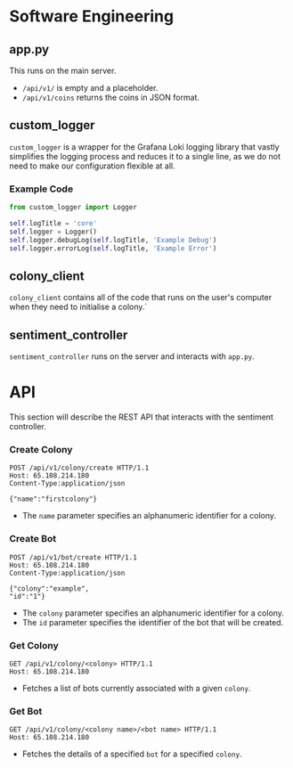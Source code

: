 # Software Engineering

## app.py
This runs on the main server.
- `/api/v1/` is empty and a placeholder.
- `/api/v1/coins` returns the coins in JSON format.

## custom_logger
`custom_logger` is a wrapper for the Grafana Loki logging library that vastly simplifies the logging process and reduces it to a single line, as we do not need to make our configuration flexible at all.

### Example Code
```py
from custom_logger import Logger

self.logTitle = 'core'
self.logger = Logger()
self.logger.debugLog(self.logTitle, 'Example Debug')
self.logger.errorLog(self.logTitle, 'Example Error')
```

## colony_client
`colony_client` contains all of the code that runs on the user's computer when they need to initialise a colony.`

## sentiment_controller
`sentiment_controller` runs on the server and interacts with `app.py`.

# API

This section will describe the REST API that interacts with the sentiment controller.

### Create Colony
```
POST /api/v1/colony/create HTTP/1.1
Host: 65.108.214.180
Content-Type:application/json

{"name":"firstcolony"}
```

- The `name` parameter specifies an alphanumeric identifier for a colony.

### Create Bot
```
POST /api/v1/bot/create HTTP/1.1
Host: 65.108.214.180
Content-Type:application/json

{"colony":"example",
"id":"1"}
```


- The `colony` parameter specifies an alphanumeric identifier for a colony.
- The `id` parameter specifies the identifier of the bot that will be created.

### Get Colony
```
GET /api/v1/colony/<colony> HTTP/1.1
Host: 65.108.214.180
```
- Fetches a list of bots currently associated with a given `colony`.

### Get Bot
```
GET /api/v1/colony/<colony name>/<bot name> HTTP/1.1
Host: 65.108.214.180
```
- Fetches the details of a specified `bot` for a specified `colony`.
